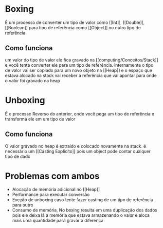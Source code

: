 # Boxing
É um processo de converter um tipo de valor como [[Int]], [[Double]], [[Boolean]] para tipo de referência como [[Object]] ou outro tipo de referência
## Como funciona
um valor do tipo de valor ele fica gravado na [[computing/Conceitos/Stack]] e você tenta converter ele para um tipo de referência. internamente o tipo de valor vai ser copiado para um novo objeto na [[Heap]]
e o espaço que estava alocado na stack vai receber a referência que vai apontar para onde o valor foi gravado na heap

# Unboxing
É o processo Reverso do anterior, onde você pega um tipo de referência e transforma ele em um tipo de valor
## Como funciona
O valor gravado no heap é extraido e colocado novamente na stack. é necessário um [[Casting Explicíto]] pois um object pode contar qualquer tipo de dado

# Problemas com ambos
* Alocação de memória adicional no [[Heap]]
* Performance para executar conversão
* Exeção de unboxing caso tente fazer casting de um tipo de referência para outro
* Consumo de memória, No boxing resulta em uma duplicação dos dados pois ele deixa lá a memória que estava armazenando o valor e aloca mais uma quantidade para gravar a diferença